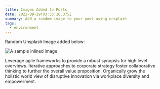 ```yaml
---
title: Images Added to Posts
date: 2022-09-29T03:35:16.375Z
summary: Add a random image to your post using unsplash
tags:
  - environment
---
```

Random Unsplash Image added below:

![A sample inlined image](https://source.unsplash.com/random/600x400)

Leverage agile frameworks to provide a robust synopsis for high level overviews. Iterative approaches to corporate strategy foster collaborative thinking to further the overall value proposition. Organically grow the holistic world view of disruptive innovation via workplace diversity and empowerment.
